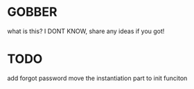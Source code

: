 # GOBBER

what is this? I DONT KNOW, share any ideas if you got!

# TODO

add forgot password
move the instantiation part to init funciton
